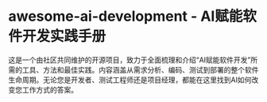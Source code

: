 # awesome-ai-development - AI赋能软件开发实践手册

这是一个由社区共同维护的开源项目，致力于全面梳理和介绍“AI赋能软件开发”所需的工具、方法和最佳实践。内容涵盖从需求分析、编码、测试到部署的整个软件生命周期。无论您是开发者、测试工程师还是项目经理，都能在这里找到AI如何改变您工作方式的答案。